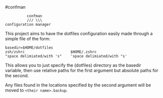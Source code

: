 #confman

              confman
              /// \\\
    configuration manager

This project aims to have the dotfiles configuration easily made through a simple file of the form:

	basedir=$HOME/dotfiles
    zsh/zshrc                     $HOME/.zshrc
    "space delimiated/with 's"    'space delimiated/with "s'

This allows you to just specify the (dotfiles) directory as the basedir variable,
then use relative paths for the first argument but absolute paths for the second.

Any files found in the locations specified by the second argument will be moved
to `<their name>.backup`.
